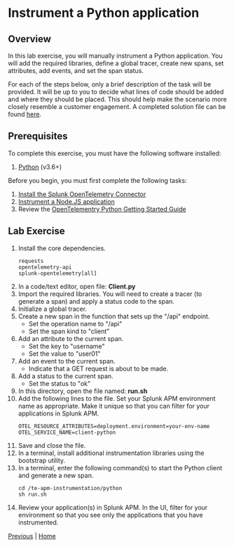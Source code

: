 # Instrument a Python application

## Overview

In this lab exercise, you will manually instrument a Python application. You will add the required libraries, define a global tracer, create new spans, set attributes, add events, and set the span status.

For each of the steps below, only a brief description of the task will be provided. It will be up to you to decide what lines of code should be added and where they should be placed. This should help make the scenario more closely resemble a customer engagement. A completed solution file can be found [here](../solutions/Client.py).

## Prerequisites

To complete this exercise, you must have the following software installed:

1. [Python](https://www.python.org/downloads/) (v3.6+)

Before you begin, you must first complete the following tasks:

1. [Install the Splunk OpenTelemetry Connector](../otel/README.md)
1. [Instrument a Node.JS application](../nodejs/README.md)
1. Review the [OpenTelementry Python Getting Started Guide](https://opentelemetry.io/docs/python/getting-started/)

## Lab Exercise

1. Install the core dependencies.
    ```
    requests
    opentelemetry-api
    splunk-opentelemetry[all]
    ```
1. In a code/text editor, open file: **Client.py**
1. Import the required libraries. You will need to create a tracer (to generate a span) and apply a status code to the span.
1. Initialize a global tracer.
1. Create a new span in the function that sets up the "/api" endpoint.
    * Set the operation name to "/api"
    * Set the span kind to "client"
1. Add an attribute to the current span.
    * Set the key to "username"
    * Set the value to "user01"
1. Add an event to the current span.
    * Indicate that a GET request is about to be made.
1. Add a status to the current span.
    * Set the status to "ok"
1. In this directory, open the file named: **run.sh**
1. Add the following lines to the file. Set your Splunk APM environment name as appropriate. Make it unique so that you can filter for your applications in Splunk APM.
    ```
    OTEL_RESOURCE_ATTRIBUTES=deployment.environment=your-env-name
    OTEL_SERVICE_NAME=client-python
    ```
1. Save and close the file.
1. In a terminal, install additional instrumentation libraries using the bootstrap utility.
1. In a terminal, enter the following command(s) to start the Python client and generate a new span.
    ```
    cd /te-apm-instrumentation/python
    sh run.sh
    ```
1. Review your application(s) in Splunk APM. In the UI, filter for your environment so that you see only the applications that you have instrumented.

[Previous](../java/README.md) | [Home](../README.md)